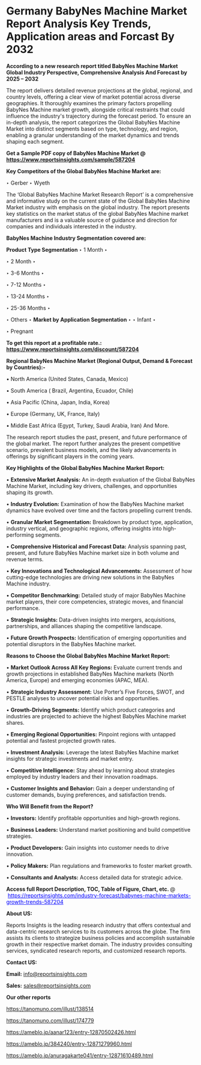 # Germany BabyNes Machine Market Report Analysis Key Trends, Application areas and Forcast By 2032

<strong>According to a new research report titled BabyNes Machine Market Global Industry Perspective, Comprehensive Analysis And Forecast by 2025 – 2032</strong>

The report delivers detailed revenue projections at the global, regional, and country levels, offering a clear view of market potential across diverse geographies. It thoroughly examines the primary factors propelling BabyNes Machine market growth, alongside critical restraints that could influence the industry's trajectory during the forecast period. To ensure an in-depth analysis, the report categorizes the Global BabyNes Machine Market into distinct segments based on type, technology, and region, enabling a granular understanding of the market dynamics and trends shaping each segment.

<strong>Get a Sample PDF copy of BabyNes Machine Market </strong><strong>@<a href=https://www.reportsinsights.com/sample/587204 style=color:#0000ff;> https://www.reportsinsights.com/sample/587204</a></strong></font>

<strong>Key Competitors of the Global BabyNes Machine Market are:</strong>

‣ Gerber
‣ Wyeth

The ‘Global BabyNes Machine Market Research Report’ is a comprehensive and informative study on the current state of the Global BabyNes Machine Market industry with emphasis on the global industry. The report presents key statistics on the market status of the global BabyNes Machine market manufacturers and is a valuable source of guidance and direction for companies and individuals interested in the industry.

<strong>BabyNes Machine Industry Segmentation covered are:</strong>

<strong>Product Type Segmentation</strong>
‣
1 Month
‣ 

‣ 2 Month
‣ 

‣ 3-6 Months
‣ 

‣ 7-12 Months
‣ 

‣ 13-24 Months
‣ 

‣ 25-36 Months
‣ 

‣ Others
‣ 
<strong>Market by Application Segmentation</strong>
‣
‣  Infant
‣ 

‣ Pregnant

<strong>To get this report at a profitable rate.: <a href=https://www.reportsinsights.com/discount/587204 style=color:#0000ff;>https://www.reportsinsights.com/discount/587204</a></strong></font>

<strong>Regional BabyNes Machine Market (Regional Output, Demand &amp; Forecast by Countries):-</strong>

• North America (United States, Canada, Mexico)

• South America ( Brazil, Argentina, Ecuador, Chile)

• Asia Pacific (China, Japan, India, Korea)

• Europe (Germany, UK, France, Italy)

• Middle East Africa (Egypt, Turkey, Saudi Arabia, Iran) And More.

The research report studies the past, present, and future performance of the global market. The report further analyzes the present competitive scenario, prevalent business models, and the likely advancements in offerings by significant players in the coming years.

<strong>Key Highlights of the Global BabyNes Machine Market Report:</strong>

• <strong>Extensive Market Analysis:</strong> An in-depth evaluation of the Global BabyNes Machine Market, including key drivers, challenges, and opportunities shaping its growth.

• <strong>Industry Evolution:</strong> Examination of how the BabyNes Machine market dynamics have evolved over time and the factors propelling current trends.

• <strong>Granular Market Segmentation:</strong> Breakdown by product type, application, industry vertical, and geographic regions, offering insights into high-performing segments.

• <strong>Comprehensive Historical and Forecast Data:</strong> Analysis spanning past, present, and future BabyNes Machine market size in both volume and revenue terms.

• <strong>Key Innovations and Technological Advancements:</strong> Assessment of how cutting-edge technologies are driving new solutions in the BabyNes Machine industry.

• <strong>Competitor Benchmarking:</strong> Detailed study of major BabyNes Machine market players, their core competencies, strategic moves, and financial performance.

• <strong>Strategic Insights:</strong> Data-driven insights into mergers, acquisitions, partnerships, and alliances shaping the competitive landscape.

• <strong>Future Growth Prospects:</strong> Identification of emerging opportunities and potential disruptors in the BabyNes Machine market.

<strong>Reasons to Choose the Global BabyNes Machine Market Report:</strong>

• <strong>Market Outlook Across All Key Regions:</strong> Evaluate current trends and growth projections in established BabyNes Machine markets (North America, Europe) and emerging economies (APAC, MEA).

• <strong>Strategic Industry Assessment:</strong> Use Porter’s Five Forces, SWOT, and PESTLE analyses to uncover potential risks and opportunities.

• <strong>Growth-Driving Segments:</strong> Identify which product categories and industries are projected to achieve the highest BabyNes Machine market shares.

• <strong>Emerging Regional Opportunities:</strong> Pinpoint regions with untapped potential and fastest projected growth rates.

• <strong>Investment Analysis:</strong> Leverage the latest BabyNes Machine market insights for strategic investments and market entry.

• <strong>Competitive Intelligence:</strong> Stay ahead by learning about strategies employed by industry leaders and their innovation roadmaps.

• <strong>Customer Insights and Behavior:</strong> Gain a deeper understanding of customer demands, buying preferences, and satisfaction trends.

<strong>Who Will Benefit from the Report?</strong>

• <strong>Investors:</strong> Identify profitable opportunities and high-growth regions.

• <strong>Business Leaders:</strong> Understand market positioning and build competitive strategies.

• <strong>Product Developers:</strong> Gain insights into customer needs to drive innovation.

• <strong>Policy Makers:</strong> Plan regulations and frameworks to foster market growth.

• <strong>Consultants and Analysts:</strong> Access detailed data for strategic advice.
</ul>
<strong>Access full Report Description, TOC, Table of Figure, Chart, etc. </strong>@  <a href=https://reportsinsights.com/industry-forecast/babynes-machine-markets-growth-trends-587204 style=color:#0000ff;>https://reportsinsights.com/industry-forecast/babynes-machine-markets-growth-trends-587204</a></font>

<strong><strong>About US</strong>:</strong>

Reports Insights is the leading research industry that offers contextual and data-centric research services to its customers across the globe. The firm assists its clients to strategize business policies and accomplish sustainable growth in their respective market domain. The industry provides consulting services, syndicated research reports, and customized research reports.

<strong>Contact US:</strong>

<p class=""""><b>Email:</b> <a href=mailto:info@reportsinsights.com>info@reportsinsights.com</a></p>
<p class=""""><b>Sales:</b> <a href=mailto:sales@reportsinsights.com>sales@reportsinsights.com</a></p>

<strong>Our other reports</strong>

<a href=https://tanomuno.com/illust/138514>https://tanomuno.com/illust/138514</a>

<a href=https://tanomuno.com/illust/174779>https://tanomuno.com/illust/174779</a>

<a href=https://ameblo.jp/aanar123/entry-12870502426.html>https://ameblo.jp/aanar123/entry-12870502426.html</a>

<a href=https://ameblo.jp/384240/entry-12871279960.html>https://ameblo.jp/384240/entry-12871279960.html</a>

<a href=https://ameblo.jp/anuragakarte041/entry-12871610489.html>https://ameblo.jp/anuragakarte041/entry-12871610489.html</a>
